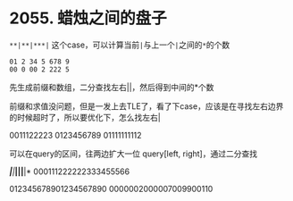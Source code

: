 # 2055. 蜡烛之间的盘子

`**|**|***|` 这个case，可以计算当前`|`与上一个`|`之间的`*`的个数

```
01 2 34 5 678 9
00 0 00 2 222 5
```

先生成前缀和数组，二分查找左右||，然后得到中间的*个数


前缀和求值没问题，但是一发上去TLE了，看了下case，应该是在寻找左右边界的时候超时了，所以要优化下，怎么找左右|

0011122223
 0123456789 
01111111112

可以在query的区间，往两边扩大一位
query[left, right]，通过二分查找


***|**|*****|**||**|*
000111222222333455566

012345678901234567890
0000002000007009900110